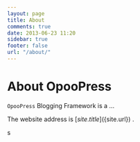 ```yaml
---
layout: page
title: About
comments: true
date: 2013-06-23 11:20
sidebar: true
footer: false
url: "/about/"
---
```


# About OpooPress #

`OpooPress` Blogging Framework is a ...

The website address is [${site.title}](${site.url}) .

s